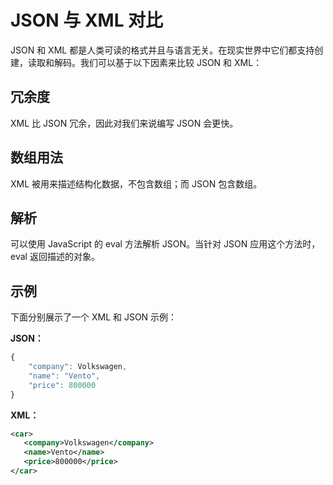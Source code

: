 # JSON 与 XML 对比

JSON 和 XML 都是人类可读的格式并且与语言无关。在现实世界中它们都支持创建，读取和解码。我们可以基于以下因素来比较 JSON 和 XML：

## 冗余度

XML 比 JSON 冗余，因此对我们来说编写 JSON 会更快。

## 数组用法

XML 被用来描述结构化数据，不包含数组；而 JSON 包含数组。

## 解析

可以使用 JavaScript 的 eval 方法解析 JSON。当针对 JSON 应用这个方法时，eval 返回描述的对象。

## 示例

下面分别展示了一个 XML 和 JSON 示例：

__JSON：__

```javascript
{
	"company": Volkswagen,
	"name": "Vento",
	"price": 800000
}
```

__XML：__

```xml
<car>
   <company>Volkswagen</company>
   <name>Vento</name>
   <price>800000</price>
</car>
```